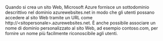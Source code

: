 ﻿Quando si crea un sito Web, Microsoft Azure fornisce un sottodominio descrittivo nel dominio azurewebsites.net  in modo che gli utenti possano accedere al sito Web tramite un URL come http://&lt;sitopersonale&gt;.azurewebsites.net. È anche possibile associare un nome di dominio personalizzato al sito Web, ad esempio contoso.com, per fornire un nome più facilmente riconoscibile agli utenti.
<!--HONumber=42-->
